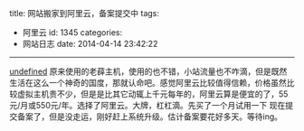 title: 网站搬家到阿里云，备案提交中
tags:
  - 阿里云
id: 1345
categories:
  - 网站日志
date: 2014-04-14 23:42:22
---

[undefined](http://ilidong.com/wp-content/uploads/2014/04/aliyun.png)
原来使用的老薛主机，使用的也不错，小站流量也不咋滴，但是既然生活在这么一个神奇的国度，那就认命吧。感觉阿里云比较值得信赖，价格虽然比较虚拟主机贵不少，但是是比其它动辄上千元每年的，阿里云算是便宜的了，55元/月或550元/年。选择了阿里云。大牌，杠杠滴。先买了一个月试用一下
现在提交备案了，但是没走运，刚好赶上系统升级。估计备案要花好多天。等待ing。